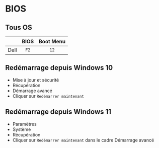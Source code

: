 # BIOS

## Tous OS

|      | BIOS | Boot Menu |
|:----:|:----:|:---------:|
| Dell | `F2` |   `12`    |

## Redémarrage depuis Windows 10

- Mise à jour et sécurité
- Récupération
- Démarrage avancé
- Cliquer sur `Redémarrer maintenant`

## Redémarrage depuis Windows 11

- Paramètres
- Système
- Récupération
- Cliquer sur `Redémarrer maintenant` dans le cadre Démarrage avancé 